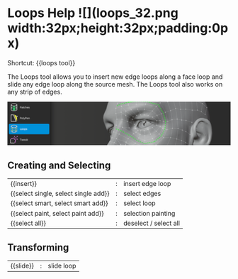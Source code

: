 # Loops Help ![](loops_32.png width:32px;height:32px;padding:0px)

Shortcut: {{loops tool}}


The Loops tool allows you to insert new edge loops along a face loop and slide any edge loop along the source mesh.
The Loops tool also works on any strip of edges.

![](help_loops.png)

## Creating and Selecting

|  |  |  |
| --- | --- | --- |
| {{insert}}                           | : | insert edge loop |
| {{select single, select single add}} | : | select edges |
| {{select smart, select smart add}}   | : | select loop |
| {{select paint, select paint add}}   | : | selection painting |
| {{select all}}                       | : | deselect / select all |


## Transforming

|  |  |  |
| --- | --- | --- |
| {{slide}} | : | slide loop |

